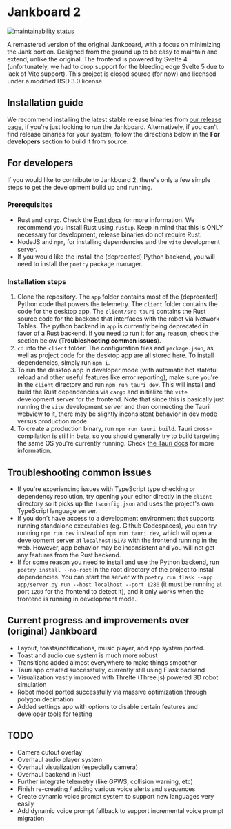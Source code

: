 # Jankboard 2

[![maintainability status](https://api.codeclimate.com/v1/badges/4bedd567dbf60ec87164/maintainability)](https://codeclimate.com/repos/65dfbdc904f9ed00bbf381c8/maintainability)

A remastered version of the original Jankboard, with a focus on minimizing the Jank portion. Designed from the ground up to be easy to maintain and extend, unlike the original.
The frontend is powered by Svelte 4 (unfortunately, we had to drop support for the bleeding edge Svelte 5 due to lack of Vite support).
This project is closed source (for now) and licensed under a modified BSD 3.0 license.

## Installation guide

We recommend installing the latest stable release binaries from [our release page](https://github.com/Team-1280/Jankboard-2/releases/), if you're just looking to run the Jankboard. Alternatively, if you can't find release binaries for your system,
follow the directions below in the **For developers** section to build it from source.

## For developers

If you would like to contribute to Jankboard 2, there's only a few simple steps to get the development build up and running.

### Prerequisites

- Rust and `cargo`. Check the [Rust docs](https://www.rust-lang.org/learn) for more information. We recommend you install Rust using `rustup`. Keep in mind that this is ONLY necessary for development, release binaries do not require Rust.
- NodeJS and `npm`, for installing dependencies and the `vite` development server.
- If you would like the install the (deprecated) Python backend, you will need to install the `poetry` package manager.

### Installation steps

1. Clone the repository. The `app` folder contains most of the (deprecated) Python code that powers the telemetry. The `client` folder contains the code for the desktop app. The `client/src-tauri` contains the Rust source code for the backend that interfaces with the robot via Network Tables. The python backend in `app` is currently being deprecated in favor of a Rust backend. If you need to run it for any reason, check the section below (**Troubleshooting common issues**).
2. `cd` into the `client` folder. The configuration files and `package.json`, as well as project code for the desktop app are all stored here. To install dependencies, simply run `npm i`.
3. To run the desktop app in developer mode (with automatic hot stateful reload and other useful features like error reporting), make sure you're in the `client` directory and run `npm run tauri dev`. This will install and build the Rust dependencies via `cargo` and initialize the `vite` development server for the frontend. Note that since this is basically just running the `vite` development server and then connecting the Tauri webview to it, there may be slightly inconsistent behavior in dev mode versus production mode.
4. To create a production binary, run `npm run tauri build`. Tauri cross-compilation is still in beta, so you should generally try to build targeting the same OS you're currently running. Check [the Tauri docs](https://tauri.app/v1/guides/building/) for more information.

## Troubleshooting common issues

- If you're experiencing issues with TypeScript type checking or dependency resolution, try opening your editor directly in the `client` directory so it picks up the `tsconfig.json` and uses the project's own TypeScript language server.
- If you don't have access to a development environment that supports running standalone executables (eg. Github Codespaces), you can try running `npm run dev` instead of `npm run tauri dev`, which will open a development server at `localhost:5173` with the frontend running in the web. However, app behavior may be inconsistent and you will not get any features from the Rust backend.
- If for some reason you need to install and use the Python backend, run `poetry install --no-root` in the root directory of the project to install dependencies. You can start the server with `poetry run flask --app app/server.py run --host localhost --port 1280` (it must be running at port `1280` for the frontend to detect it), and it only works when the frontend is running in development mode.

## Current progress and improvements over (original) Jankboard

- Layout, toasts/notifications, music player, and app system ported.
- Toast and audio cue system is much more robust
- Transitions added almost everywhere to make things smoother
- Tauri app created successfully, currently still using Flask backend
- Visualization vastly improved with Threlte (Three.js) powered 3D robot simulation
- Robot model ported successfully via massive optimization through polygon decimation
- Added settings app with options to disable certain features and developer tools for testing

## TODO

- Camera cutout overlay
- Overhaul audio player system
- Overhaul visualization (especially camera)
- Overhaul backend in Rust
- Further integrate telemetry (like GPWS, collision warning, etc)
- Finish re-creating / adding various voice alerts and sequences
- Create dynamic voice prompt system to support new languages very easily
- Add dynamic voice prompt fallback to support incremental voice prompt migration
